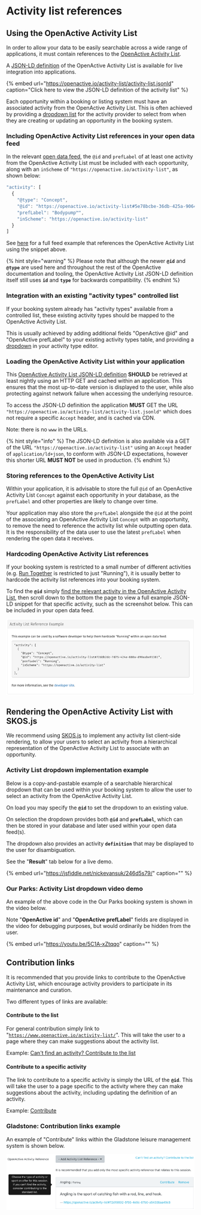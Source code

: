 # Activity list references

## Using the OpenActive Activity List

In order to allow your data to be easily searchable across a wide range of applications, it must contain references to the [OpenActive Activity List](https://www.openactive.io/activity-list/).

A [JSON-LD definition](https://openactive.io/activity-list/activity-list.jsonld) of the OpenActive Activity List is available for live integration into applications.

{% embed url="https://openactive.io/activity-list/activity-list.jsonld" caption="Click here to view the JSON-LD definition of the activity list" %}

Each opportunity within a booking or listing system must have an associated activity from the OpenActive Activity List. This is often achieved by providing a [dropdown list](activity-list-references.md#rendering-the-openactive-activity-list-with-skos-js) for the activity provider to select from when they are creating or updating an opportunity in the booking system.

### Including OpenActive Activity List references in your open data feed

In the relevant [open data feed](data-feeds/types-of-feed.md), the `@id` and `prefLabel` of at least one activity from the OpenActive Activity List must be included with each opportunity, along with an `inScheme` of `"https://openactive.io/activity-list"`, as shown below:

```javascript
"activity": [
  {
    "@type": "Concept",
    "@id": "https://openactive.io/activity-list#5e78bcbe-36db-425a-9064-bf96d09cc351",
    "prefLabel": "Bodypump™",
    "inScheme": "https://openactive.io/activity-list"
  }
]
```

See [here](https://validator.openactive.io/?url=https%3A%2F%2Fwww.openactive.io%2Fdata-models%2Fversions%2F2.x%2Fexamples%2Fsessionseries-split_example_1.json&version=2.x) for a full feed example that references the OpenActive Activity List using the snippet above.

{% hint style="warning" %}
Please note that although the newer **`@id`** and **`@type`** are used here and throughout the rest of the OpenActive documentation and tooling, the OpenActive Activity List JSON-LD definition itself still uses **`id`** and **`type`** for backwards compatibility.
{% endhint %}

### Integration with an existing "activity types" controlled list

If your booking system already has "activity types" available from a controlled list, these existing activity types should be mapped to the OpenActive Activity List.

This is usually achieved by adding additional fields "OpenActive @id" and "OpenActive prefLabel" to your existing activity types table, and providing a [dropdown](activity-list-references.md#rendering-the-openactive-activity-list-with-skos-js) in your activity type editor.

### Loading the OpenActive Activity List within your application

This [OpenActive Activity List JSON-LD definition](https://openactive.io/activity-list/activity-list.jsonld) **SHOULD** be retrieved at least nightly using an HTTP GET and cached within an application. This ensures that the most up-to-date version is displayed to the user, while also protecting against network failure when accessing the underlying resource.

To access the JSON-LD definition the application **MUST** GET the URL `"https://openactive.io/activity-list/activity-list.jsonld"` which does not require a specific `Accept` header, and is cached via CDN.

Note: there is no `www` in the URLs.

{% hint style="info" %}
The JSON-LD definition is also available via a GET of the URL `"https://openactive.io/activity-list"` using an `Accept` header of `application/ld+json`, to conform with JSON-LD expectations, however this shorter URL **MUST NOT** be used in production.
{% endhint %}

### Storing references to the OpenActive Activity List

Within your application, it is advisable to store the full `@id` of an OpenActive Activity List `Concept` against each opportunity in your database, as the `prefLabel` and other properties are likely to change over time.

Your application may also store the `prefLabel` alongside the `@id` at the point of the associating an OpenActive Activity List `Concept` with an opportunity, to remove the need to reference the activity list while outputting open data. It is the responsibility of the data user to use the latest `prefLabel` when rendering the open data it receives.

### Hardcoding OpenActive Activity List references

If your booking system is restricted to a small number of different activities \(e.g. [Run Together](https://data.runtogether.co.uk/) is restricted to just "Running"\), it is usually better to hardcode the activity list references into your booking system.

To find the **`@id`** simply [find the relevant activity in the OpenActive Activity List](https://activity-list.openactive.io/en/basic_find.html), then scroll down to the bottom the page to view a full example JSON-LD snippet for that specific activity, such as the screenshot below. This can be included in your open data feed.

![Screenshot of full example JSON-LD snippet from OpenActive Activity List website](../.gitbook/assets/screenshot-2020-04-25-at-17.19.22.png)

## Rendering the OpenActive Activity List with SKOS.js

We recommend using [SKOS.js](https://www.npmjs.com/package/@openactive/skos) to implement any activity list client-side rendering, to allow your users to select an activity from a hierarchical representation of the OpenActive Activity List to associate with an opportunity.

### Activity List dropdown implementation example

Below is a copy-and-pastable example of a searchable hierarchical dropdown that can be used within your booking system to allow the user to select an activity from the OpenActive Activity List.

On load you may specify the **`@id`** to set the dropdown to an existing value.

On selection the dropdown provides both **`@id`** and **`prefLabel`**, which can then be stored in your database and later used within your open data feed\(s\).

The dropdown also provides an activity **`definition`** that may be displayed to the user for disambiguation.

See the "**Result**" tab below for a live demo.

{% embed url="https://jsfiddle.net/nickevansuk/246d5s79/" caption="" %}

### Our Parks: Activity List dropdown video demo

An example of the above code in the Our Parks booking system is shown in the video below.

Note "**OpenActive id**" and "**OpenActive prefLabel**" fields are displayed in the video for debugging purposes, but would ordinarily be hidden from the user.

{% embed url="https://youtu.be/5C1A-xZtqqo" caption="" %}

## Contribution links

It is recommended that you provide links to contribute to the OpenActive Activity List, which encourage activity providers to participate in its maintenance and curation.

Two different types of links are available:

#### Contribute to the list

For general contribution simply link to "[`https://www.openactive.io/activity-list/`](https://www.openactive.io/activity-list/)". This will take the user to a page where they can make suggestions about the activity list.

Example: [Can't find an activity? Contribute to the list](https://www.openactive.io/activity-list/)

#### Contribute to a specific activity

The link to contribute to a specific activity is simply the URL of the **`@id`**. This will take the user to a page specific to the activity where they can make suggestions about the activity, including updating the definition of an activity.

Example: [Contribute](https://openactive.io/activity-list#72d19892-5f55-4e9c-87b0-a5433baa49c8)

### Gladstone: Contribution links example

An example of "Contribute" links within the Gladstone leisure management system is shown below.

![Screenshot of the &quot;Contribute&quot; links within the Gladstone system](../.gitbook/assets/screenshot-2020-04-25-at-13.59.09.png)

